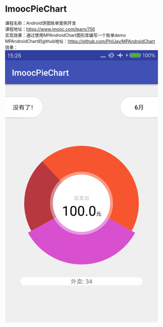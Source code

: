 # ImoocPieChart
课程名称：Android饼图账单案例开发</br>
课程地址：https://www.imooc.com/learn/756</br>
实现效果：通过使用MPAndroidChart图形库编写一个账单demo</br>
MPAndroidChart的github地址：https://github.com/PhilJay/MPAndroidChart</br>
效果：</br>
![Image text](https://github.com/ChouBaoDxs/MyResources/blob/master/image/Android_Study/慕课网/ImoocPieChart.png)
